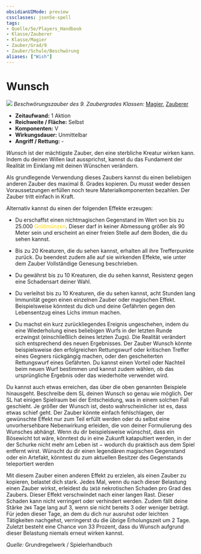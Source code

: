 ```yaml
---
obsidianUIMode: preview
cssclasses: json5e-spell
tags:
- Quelle/5e/Players_Handbook
- Klasse/Zauberer
- Klasse/Magier
- Zauber/Grad/9
- Zauber/Schule/Beschwörung
aliases: ["Wish"]
---
```

# Wunsch
![](../../../99%20-%20Setup/Files/Bildersammlung/Symbolik/Beschwörungszauber.webp#token)
*Beschwörungszauber des 9. Zaubergrades*
*Klassen:* [Magier](../Klassen/Magier.md), [Zauberer](../Klassen/Zauberer.md)

- **Zeitaufwand:** 1 Aktion
- **Reichweite / Fläche:** Selbst
- **Komponenten:** V
- **Wirkungsdauer:** Unmittelbar
- **Angriff / Rettung:** -

_Wunsch_ ist der mächtigste Zauber, den eine sterbliche Kreatur wirken kann. Indem du deinen Willen laut aussprichst, kannst du das Fundament der Realität im Einklang mit deinen Wünschen verändern.

Als grundlegende Verwendung dieses Zaubers kannst du einen beliebigen anderen Zauber des maximal 8. Grades kopieren. Du musst weder dessen Voraussetzungen erfüllen noch teure Materialkomponenten bezahlen. Der Zauber tritt einfach in Kraft.

Alternativ kannst du einen der folgenden Effekte erzeugen:

- Du erschaffst einen nichtmagischen Gegenstand im Wert von bis zu 25.000 <font color="Gold">Goldmünzen</font>. Dieser darf in keiner Abmessung größer als 90 Meter sein und erscheint an einer freien Stelle auf dem Boden, die du sehen kannst. 

- Bis zu 20 Kreaturen, die du sehen kannst, erhalten all ihre Trefferpunkte zurück. Du beendest zudem alle auf sie wirkenden Effekte, wie unter dem Zauber Vollständige Genesung beschrieben. 

- Du gewährst bis zu 10 Kreaturen, die du sehen kannst, Resistenz gegen eine Schadensart deiner Wahl. 

- Du verleihst bis zu 10 Kreaturen, die du sehen kannst, acht Stunden lang Immunität gegen einen einzelnen Zauber oder magischen Effekt. Beispielsweise könntest du dich und deine Gefährten gegen den Lebensentzug eines Lichs immun machen.

- Du machst ein kurz zurückliegendes Ereignis ungeschehen, indem du eine Wiederholung eines beliebigen Wurfs in der letzten Runde erzwingst (einschließlich deines letzten Zugs). Die Realität verändert sich entsprechend des neuen Ergebnisses. Der Zauber Wunsch könnte beispielsweise den erfolgreichen Rettungswurf oder kritischen Treffer eines Gegners rückgängig machen, oder den gescheiterten Rettungswurf eines Gefährten. Du kannst einen Vorteil oder Nachteil beim neuen Wurf bestimmen und kannst zudem wählen, ob das ursprüngliche Ergebnis oder das wiederholte verwendet wird.

Du kannst auch etwas erreichen, das über die oben genannten Beispiele hinausgeht. Beschreibe dem SL deinen Wunsch so genau wie möglich. Der SL hat einigen Spielraum bei der Entscheidung, was in einem solchen Fall geschieht. Je größer der Wunsch ist, desto wahrscheinlicher ist es, dass etwas schief geht. Der Zauber könnte einfach fehlschlagen, der gewünschte Effekt nur zum Teil erfüllt werden oder du selbst eine unvorhersehbare Nebenwirkung erleiden, die von deiner Formulierung des Wunsches abhängt. Wenn du dir beispielsweise wünschst, dass ein Bösewicht tot wäre, könntest du in eine Zukunft katapultiert werden, in der der Schurke nicht mehr am Leben ist − wodurch du praktisch aus dem Spiel entfernt wirst. Wünscht du dir einen legendären magischen Gegenstand oder ein Artefakt, könntest du zum aktuellen Besitzer des Gegenstands teleportiert werden

Mit diesem Zauber einen anderen Effekt zu erzielen, als einen Zauber zu kopieren, belastet dich stark. Jedes Mal, wenn du nach dieser Belastung einen Zauber wirkst, erleidest du `1W10` nekrotischen Schaden pro Grad des Zaubers. Dieser Effekt verschwindet nach einer langen Rast. Dieser Schaden kann nicht verringert oder verhindert werden. Zudem fällt deine Stärke `2W4` Tage lang auf 3, wenn sie nicht bereits 3 oder weniger beträgt. Für jeden dieser Tage, an dem du dich nur ausruhst oder leichten Tätigkeiten nachgehst, verringerst du die übrige Erholungszeit um 2 Tage. Zuletzt besteht eine Chance von 33 Prozent, dass du Wunsch aufgrund dieser Belastung niemals erneut wirken kannst.

 *Quelle:* Grundregelwerk / Spielerhandbuch